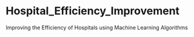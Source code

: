 # Hospital_Efficiency_Improvement
Improving the Efficiency of Hospitals using Machine Learning Algorithms
